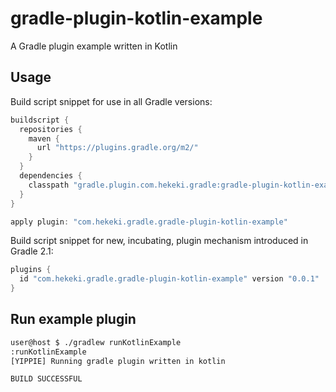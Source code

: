 # gradle-plugin-kotlin-example
A Gradle plugin example written in Kotlin

## Usage

Build script snippet for use in all Gradle versions:

```groovy
buildscript {
  repositories {
    maven {
      url "https://plugins.gradle.org/m2/"
    }
  }
  dependencies {
    classpath "gradle.plugin.com.hekeki.gradle:gradle-plugin-kotlin-example:0.0.1"
  }
}

apply plugin: "com.hekeki.gradle.gradle-plugin-kotlin-example"
```

Build script snippet for new, incubating, plugin mechanism introduced in Gradle 2.1:
```groovy
plugins {
  id "com.hekeki.gradle.gradle-plugin-kotlin-example" version "0.0.1"
}
```

## Run example plugin
```bash
user@host $ ./gradlew runKotlinExample
:runKotlinExample
[YIPPIE] Running gradle plugin written in kotlin

BUILD SUCCESSFUL
```